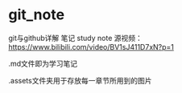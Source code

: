 # git_note
git与github详解 笔记 study note 源视频：https://www.bilibili.com/video/BV1sJ411D7xN?p=1

.md文件即为学习笔记  

.assets文件夹用于存放每一章节所用到的图片  
